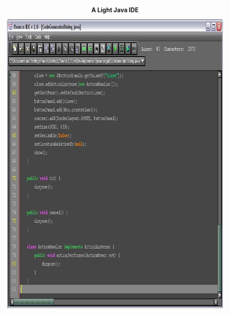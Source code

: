 <p align="center">
<b>A Light Java IDE</b>
</p>
<p align="center"><img border="0" src="screen.jpg" width="928" height="674">
</p>
